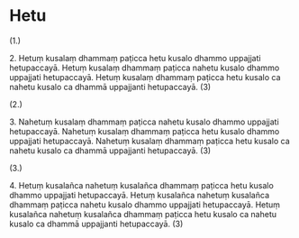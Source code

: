# Hetu

(1.)

2\. Hetuṃ kusalaṃ dhammaṃ paṭicca hetu kusalo dhammo uppajjati hetupaccayā. Hetuṃ kusalaṃ dhammaṃ paṭicca nahetu kusalo dhammo uppajjati hetupaccayā. Hetuṃ kusalaṃ dhammaṃ paṭicca hetu kusalo ca nahetu kusalo ca dhammā uppajjanti hetupaccayā. (3)

(2.)

3\. Nahetuṃ kusalaṃ dhammaṃ paṭicca nahetu kusalo dhammo uppajjati hetupaccayā. Nahetuṃ kusalaṃ dhammaṃ paṭicca hetu kusalo dhammo uppajjati hetupaccayā. Nahetuṃ kusalaṃ dhammaṃ paṭicca hetu kusalo ca nahetu kusalo ca dhammā uppajjanti hetupaccayā. (3)

(3.)

4\. Hetuṃ kusalañca nahetuṃ kusalañca dhammaṃ paṭicca hetu kusalo dhammo uppajjati hetupaccayā. Hetuṃ kusalañca nahetuṃ kusalañca dhammaṃ paṭicca nahetu kusalo dhammo uppajjati hetupaccayā. Hetuṃ kusalañca nahetuṃ kusalañca dhammaṃ paṭicca hetu kusalo ca nahetu kusalo ca dhammā uppajjanti hetupaccayā. (3)
